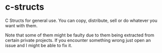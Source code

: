 # c-structs
C Structs for general use. You can copy, distribute, sell or do whatever you want with them.

Note that some of them might be faulty due to them being extracted from certain private projects. If you encounter something wrong just open an issue and I might be able to fix it.

